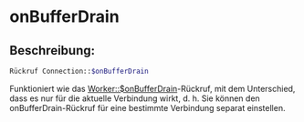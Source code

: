 # onBufferDrain
## Beschreibung:
```php
Rückruf Connection::$onBufferDrain
```

Funktioniert wie das [Worker::$onBufferDrain](../worker/on-buffer-drain.md)-Rückruf, mit dem Unterschied, dass es nur für die aktuelle Verbindung wirkt, d. h. Sie können den onBufferDrain-Rückruf für eine bestimmte Verbindung separat einstellen.
